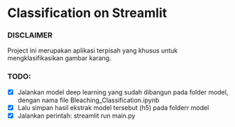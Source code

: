 # Classification on Streamlit

### DISCLAIMER
Project ini merupakan aplikasi terpisah yang khusus untuk mengklasifikasikan gambar karang.

### TODO:
- [x] Jalankan model deep learning yang sudah dibangun pada folder model, dengan nama file Bleaching_Classification.ipynb
- [x] Lalu simpan hasil ekstrak model tersebut (h5) pada folderr model
- [x] Jalankan perintah: streamlit run main.py
